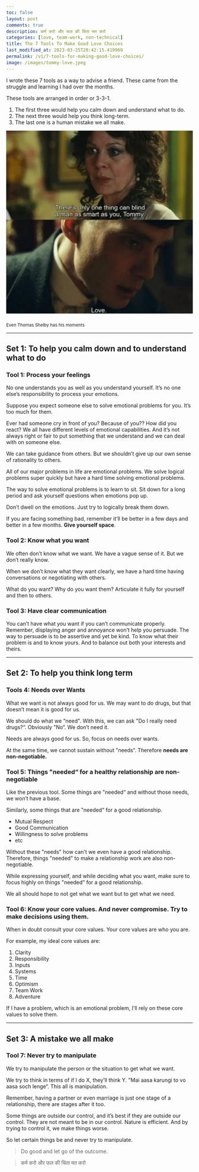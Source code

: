```yaml
---
toc: false
layout: post
comments: true
description: कर्म करो और फल की चिंता मत करो
categories: [love, team-work, non-technical]
title: The 7 Tools To Make Good Love Choices
last_modified_at: 2023-03-25T20:42:15.419969
permalink: /v1/7-tools-for-making-good-love-choices/
image: /images/tommy-love.jpeg
---
```



I wrote these 7 tools as a way to advise a friend. These came from the struggle and learning I had over the months.

These tools are arranged in order or 3-3-1.

1. The first three would help you calm down and understand what to do.
2. The next three would help you think long-term.
3. The last one is a human mistake we all make.

![Thomas Shelby Love](/images/tommy-love.jpeg)

<sub>Even Thomas Shelby has his moments</sub>


---

## Set 1: To help you calm down and to understand what to do

### Tool 1: Process your feelings

No one understands you as well as you understand yourself. It’s no one else’s responsibility to process your emotions.

Suppose you expect someone else to solve emotional problems for you. It’s too much for them.

Ever had someone cry in front of you? Because of you?? How did you react? We all have different levels of emotional capabilities. And it’s not always right or fair to put something that we understand and we can deal with on someone else.

We can take guidance from others. But we shouldn’t give up our own sense of rationality to others.

All of our major problems in life are emotional problems. We solve logical problems super quickly but have a hard time solving emotional problems.

The way to solve emotional problems is to learn to sit. Sit down for a long period and ask yourself questions when emotions pop up.

Don’t dwell on the emotions. Just try to logically break them down.

If you are facing something bad, remember it’ll be better in a few days and better in a few months. **Give yourself space**.

### Tool 2: Know what you want

We often don’t know what we want. We have a vague sense of it. But we don’t really know.

When we don’t know what they want clearly, we have a hard time having conversations or negotiating with others.

What do you want? Why do you want them? Articulate it fully for yourself and then to others.

### Tool 3: Have clear communication

You can’t have what you want if you can’t communicate properly. Remember, displaying anger and annoyance won’t help you persuade. The way to persuade is to be assertive and yet be kind. To know what their problem is and to know yours. And to balance out both your interests and theirs.

---

## Set 2: To help you think long term

### Tools 4: Needs over Wants

What we want is not always good for us. We may want to do drugs, but that doesn’t mean it is good for us.

We should do what we “need". With this, we can ask "Do I really need drugs?“. Obviously "No“. We don’t need it.

Needs are always good for us. So, focus on needs over wants.

At the same time, we cannot sustain without "needs“. Therefore **needs are non-negotiable.**

### Tool 5: Things "needed“ for a healthy relationship are non-negotiable

Like the previous tool. Some things are "needed“ and without those needs, we won’t have a base.

Similarly, some things that are "needed“ for a good relationship.

- Mutual Respect
- Good Communication
- Willingness to solve problems
- etc

Without these "needs" how can't we even have a good relationship. Therefore, things "needed" to make a relationship work are also non-negotiable.

While expressing yourself, and while deciding what you want, make sure to focus highly on things "needed“ for a good relationship.

We all should hope to not get what we want but to get what we need.

### Tool 6: Know your core values. And never compromise. Try to make decisions using them.

When in doubt consult your core values. Your core values are who you are.

For example, my ideal core values are:

1. Clarity
2. Responsibility
3. Inputs
4. Systems
5. Time
6. Optimism
7. Team Work
8. Adventure

If I have a problem, which is an emotional problem, I’ll rely on these core values to solve them.

---

## Set 3: A mistake we all make

### Tool 7: Never try to manipulate

We try to manipulate the person or the situation to get what we want.

We try to think in terms of if I do X, they’ll think Y. "Mai aasa karungi to vo aasa soch lenge“. This all is manipulation.

Remember, having a partner or even marriage is just one stage of a relationship, there are stages after it too.

Some things are outside our control, and it’s best if they are outside our control. They are not meant to be in our control. Nature is efficient. And by trying to control it, we make things worse.

So let certain things be and never try to manipulate.

> Do good and let go of the outcome.

> कर्म करो और फल की चिंता मत करो
